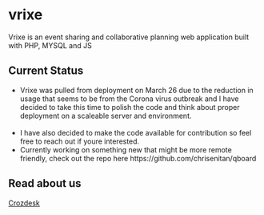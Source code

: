 # vrixe
Vrixe is an event sharing and collaborative planning web application built with PHP, MYSQL and JS

## Current Status <br>
<ul>
<li>Vrixe was pulled from deployment on March 26 due to the reduction in usage that seems to be from the Corona virus outbreak and I have decided to take this time to polish the code and think about proper deployment on a scaleable server and environment.</li><br>

<li>I have also decided to make the code available for contribution so feel free to reach out if youre interested.</li>


<li>Currently working on something new that might be more remote friendly, check out the repo here https://github.com/chrisenitan/qboard</li> 
</ul>

## Read about us
[Crozdesk](https://crozdesk.com/operations-management/event-management-software/vrixe)